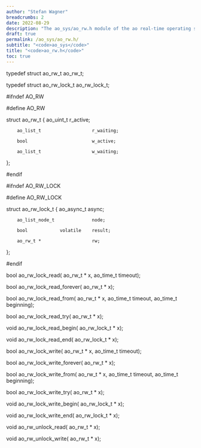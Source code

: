 ```yaml
---
author: "Stefan Wagner"
breadcrumbs: 2
date: 2022-08-29
description: "The ao_sys/ao_rw.h module of the ao real-time operating system."
draft: true
permalink: /ao_sys/ao_rw.h/ 
subtitle: "<code>ao_sys</code>"
title: "<code>ao_rw.h</code>"
toc: true
---
```


typedef struct  ao_rw_t             ao_rw_t;

typedef struct  ao_rw_lock_t        ao_rw_lock_t;

#ifndef AO_RW

#define AO_RW

struct  ao_rw_t
{
        ao_uint_t                   r_active;

        ao_list_t                   r_waiting;

        bool                        w_active;

        ao_list_t                   w_waiting;
};

#endif

#ifndef AO_RW_LOCK

#define AO_RW_LOCK

struct  ao_rw_lock_t
{
        ao_async_t                  async;

        ao_list_node_t              node;

        bool            volatile    result;

        ao_rw_t *                   rw;
};

#endif

bool    ao_rw_lock_read(            ao_rw_t * x, ao_time_t timeout);

bool    ao_rw_lock_read_forever(    ao_rw_t * x);

bool    ao_rw_lock_read_from(       ao_rw_t * x, ao_time_t timeout, ao_time_t beginning);

bool    ao_rw_lock_read_try(        ao_rw_t * x);

void    ao_rw_lock_read_begin(      ao_rw_lock_t * x);

void    ao_rw_lock_read_end(        ao_rw_lock_t * x);

bool    ao_rw_lock_write(           ao_rw_t * x, ao_time_t timeout);

bool    ao_rw_lock_write_forever(   ao_rw_t * x);

bool    ao_rw_lock_write_from(      ao_rw_t * x, ao_time_t timeout, ao_time_t beginning);

bool    ao_rw_lock_write_try(       ao_rw_t * x);

void    ao_rw_lock_write_begin(     ao_rw_lock_t * x);

void    ao_rw_lock_write_end(       ao_rw_lock_t * x);

void    ao_rw_unlock_read(          ao_rw_t * x);

void    ao_rw_unlock_write(         ao_rw_t * x);

